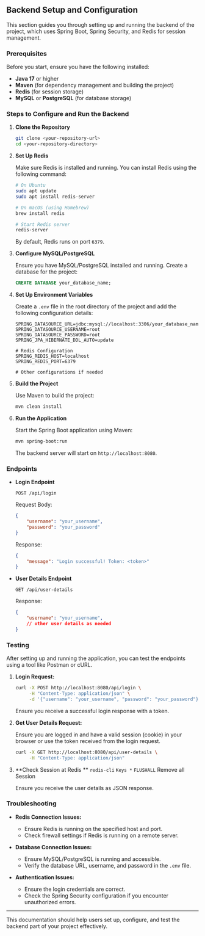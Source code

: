 ## Backend Setup and Configuration

This section guides you through setting up and running the backend of the project, which uses Spring Boot, Spring Security, and Redis for session management.

### Prerequisites

Before you start, ensure you have the following installed:

- **Java 17** or higher
- **Maven** (for dependency management and building the project)
- **Redis** (for session storage)
- **MySQL** or **PostgreSQL** (for database storage)

### Steps to Configure and Run the Backend

1. **Clone the Repository**

   ```bash
   git clone <your-repository-url>
   cd <your-repository-directory>
   ```

2. **Set Up Redis**

   Make sure Redis is installed and running. You can install Redis using the following command:

   ```bash
   # On Ubuntu
   sudo apt update
   sudo apt install redis-server

   # On macOS (using Homebrew)
   brew install redis

   # Start Redis server
   redis-server
   ```

   By default, Redis runs on port `6379`.

3. **Configure MySQL/PostgreSQL**

   Ensure you have MySQL/PostgreSQL installed and running. Create a database for the project:

   ```sql
   CREATE DATABASE your_database_name;
   ```

4. **Set Up Environment Variables**

   Create a `.env` file in the root directory of the project and add the following configuration details:

   ```plaintext
   SPRING_DATASOURCE_URL=jdbc:mysql://localhost:3306/your_database_name
   SPRING_DATASOURCE_USERNAME=root
   SPRING_DATASOURCE_PASSWORD=root
   SPRING_JPA_HIBERNATE_DDL_AUTO=update

   # Redis Configuration
   SPRING_REDIS_HOST=localhost
   SPRING_REDIS_PORT=6379

   # Other configurations if needed
   ```

5. **Build the Project**

   Use Maven to build the project:

   ```bash
   mvn clean install
   ```

6. **Run the Application**

   Start the Spring Boot application using Maven:

   ```bash
   mvn spring-boot:run
   ```

   The backend server will start on `http://localhost:8080`.

### Endpoints

- **Login Endpoint**

  ```plaintext
  POST /api/login
  ```

  Request Body:

  ```json
  {
      "username": "your_username",
      "password": "your_password"
  }
  ```

  Response:

  ```json
  {
      "message": "Login successful! Token: <token>"
  }
  ```

- **User Details Endpoint**

  ```plaintext
  GET /api/user-details
  ```

  Response:

  ```json
  {
      "username": "your_username",
      // other user details as needed
  }
  ```

### Testing

After setting up and running the application, you can test the endpoints using a tool like Postman or cURL.

1. **Login Request:**

   ```bash
   curl -X POST http://localhost:8080/api/login \
        -H "Content-Type: application/json" \
        -d '{"username": "your_username", "password": "your_password"}'
   ```

   Ensure you receive a successful login response with a token.

2. **Get User Details Request:**

   Ensure you are logged in and have a valid session (cookie) in your browser or use the token received from the login request.

   ```bash
   curl -X GET http://localhost:8080/api/user-details \
        -H "Content-Type: application/json"
   ```

3. **Check Session at Redis **
   ``` redis-cli ```
   ``` Keys * ```
   ``` FLUSHALL ``` Remove all Session

   Ensure you receive the user details as JSON response.

### Troubleshooting

- **Redis Connection Issues:**
  - Ensure Redis is running on the specified host and port.
  - Check firewall settings if Redis is running on a remote server.

- **Database Connection Issues:**
  - Ensure MySQL/PostgreSQL is running and accessible.
  - Verify the database URL, username, and password in the `.env` file.

- **Authentication Issues:**
  - Ensure the login credentials are correct.
  - Check the Spring Security configuration if you encounter unauthorized errors.

---

This documentation should help users set up, configure, and test the backend part of your project effectively.
